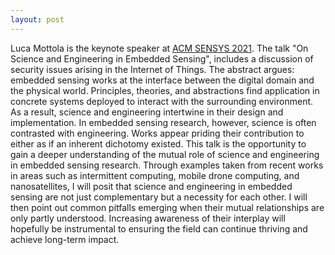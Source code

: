 ```yaml
---
layout: post
---
```


Luca Mottola is the keynote speaker at 
[ACM SENSYS 2021](http://sensys.acm.org/2021/keynote/). The talk "On Science and Engineering in Embedded Sensing",
includes a discussion of security issues arising in the Internet of
Things. The abstract argues: embedded sensing works at the interface between the digital domain and the physical world. Principles, theories, and abstractions find application in concrete systems deployed to interact with the surrounding environment. As a result, science and engineering intertwine in their design and implementation. In embedded sensing research, however, science is often contrasted with engineering. Works appear priding their contribution to either as if an inherent dichotomy existed. This talk is the opportunity to gain a deeper understanding of the mutual role of science and engineering in embedded sensing research. Through examples taken from recent works in areas such as intermittent computing, mobile drone computing, and nanosatellites, I will posit that science and engineering in embedded sensing are not just complementary but a necessity for each other. I will then point out common pitfalls emerging when their mutual relationships are only partly understood. Increasing awareness of their interplay will hopefully be instrumental to ensuring the field can continue thriving and achieve long-term impact.

